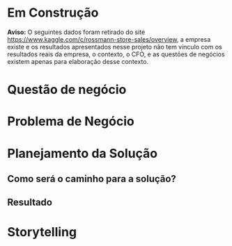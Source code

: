 # Em Construção



**Aviso:** O seguintes dados foram retirado do site https://www.kaggle.com/c/rossmann-store-sales/overview, a empresa existe e os resultados apresentados nesse projeto não tem vínculo com os resultados reais da empresa, o contexto, o CFO, e as questões de negócios existem apenas para elaboração desse contexto.


# Questão de negócio



# Problema de Negócio



# Planejamento da Solução



## Como será o caminho para a solução?




## Resultado 



#  Storytelling


 





